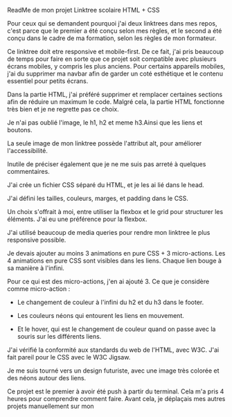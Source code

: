 ReadMe de mon projet Linktree scolaire HTML + CSS




Pour ceux qui se demandent pourquoi j'ai deux linktrees dans mes repos, c'est parce que le premier a été conçu selon mes règles, et le second a été conçu dans le cadre de ma formation, selon les règles de mon formateur.


Ce linktree doit etre responsive et mobile-first. De ce fait, j'ai pris beaucoup de temps pour faire en sorte que ce projet soit compatible avec plusieurs écrans mobiles, y compris les plus anciens. Pour certains appareils mobiles, j'ai du supprimer ma navbar afin de garder un coté esthétique et le contenu essentiel pour petits écrans.


Dans la partie HTML, j'ai préféré supprimer et remplacer certaines sections afin de réduire un maximum le code. Malgré cela, la partie HTML fonctionne très bien et je ne regrette pas ce choix.


Je n'ai pas oublié l'image, le h1, h2 et meme h3.Ainsi que les liens et boutons.


La seule image de mon linktree possède l'attribut alt, pour améliorer l'accessibilité.


Inutile de préciser également que je ne me suis pas arreté à quelques commentaires.


J'ai crée un fichier CSS séparé du HTML, et je les ai lié dans le head.


J'ai défini les tailles, couleurs, marges, et padding dans le CSS.


Un choix s'offrait à moi, entre utiliser la flexbox et le grid pour structurer les éléments. J'ai eu une préférence pour la flexbox.


J'ai utilisé beaucoup de media queries pour rendre mon linktree le plus responsive possible.


Je devais ajouter au moins 3 animations en pure CSS + 3 micro-actions. Les 4 animations en pure CSS sont visibles dans les liens. Chaque lien bouge à sa manière à l'infini.


Pour ce qui est des micro-actions, j'en ai ajouté 3. Ce que je considère comme micro-action :

- Le changement de couleur à l'infini du h2 et du h3 dans le footer.

- Les couleurs néons qui entourent les liens en mouvement.

- Et le hover, qui est le changement de couleur quand on passe avec la souris sur les différents liens.


J'ai vérifié la conformité aux standards du web de l'HTML, avec W3C. J'ai fait pareil pour le CSS avec le W3C Jigsaw.


Je me suis tourné vers un design futuriste, avec une image très colorée et des néons autour des liens.


Ce projet est le premier à avoir été push à partir du terminal. Cela m'a pris 4 heures pour comprendre comment faire. Avant cela, je déplaçais mes autres projets manuellement sur mon
